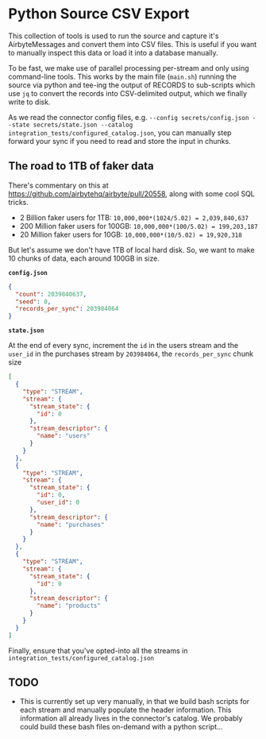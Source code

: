 # Python Source CSV Export

This collection of tools is used to run the source and capture it's AirbyteMessages and convert them into CSV files. This is useful if you want to manually inspect this data or load it into a database manually.

To be fast, we make use of parallel processing per-stream and only using command-line tools. This works by the main file (`main.sh`) running the source via python and tee-ing the output of RECORDS to sub-scripts which use `jq` to convert the records into CSV-delimited output, which we finally write to disk.

As we read the connector config files, e.g. `--config secrets/config.json --state secrets/state.json --catalog integration_tests/configured_catalog.json`, you can manually step forward your sync if you need to read and store the input in chunks.

## The road to 1TB of faker data

There's commentary on this at https://github.com/airbytehq/airbyte/pull/20558, along with some cool SQL tricks.

- 2 Billion faker users for 1TB: `10,000,000*(1024/5.02) = 2,039,840,637`
- 200 Million faker users for 100GB: `10,000,000*(100/5.02) = 199,203,187`
- 20 Million faker users for 10GB: `10,000,000*(10/5.02) = 19,920,318`

But let's assume we don't have 1TB of local hard disk. So, we want to make 10 chunks of data, each around 100GB in size.

**`config.json`**

```json
{
  "count": 2039840637,
  "seed": 0,
  "records_per_sync": 203984064
}
```

**`state.json`**

At the end of every sync, increment the `id` in the users stream and the `user_id` in the purchases stream by `203984064`, the `records_per_sync` chunk size

```json
[
  {
    "type": "STREAM",
    "stream": {
      "stream_state": {
        "id": 0
      },
      "stream_descriptor": {
        "name": "users"
      }
    }
  },
  {
    "type": "STREAM",
    "stream": {
      "stream_state": {
        "id": 0,
        "user_id": 0
      },
      "stream_descriptor": {
        "name": "purchases"
      }
    }
  },
  {
    "type": "STREAM",
    "stream": {
      "stream_state": {
        "id": 0
      },
      "stream_descriptor": {
        "name": "products"
      }
    }
  }
]
```

Finally, ensure that you've opted-into all the streams in `integration_tests/configured_catalog.json`

## TODO

- This is currently set up very manually, in that we build bash scripts for each stream and manually populate the header information. This information all already lives in the connector's catalog. We probably could build these bash files on-demand with a python script...
